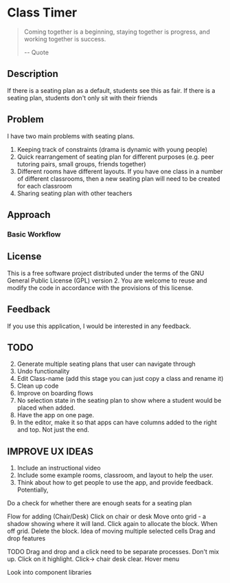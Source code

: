 # Class Timer
> Coming together is a beginning, staying together is progress, and working together is success.
> 
> -- Quote

## Description
If there is a seating plan as a default, students see this as fair. 
If there is a seating plan, students don't only sit with their friends

## Problem

I have two main problems with seating plans. 
1. Keeping track of constraints (drama is dynamic with young people)
2. Quick rearrangement of seating plan for different purposes (e.g. peer tutoring pairs, small groups, friends together)
3. Different rooms have different layouts. If you have one class in a number of different classrooms, then a new seating plan will need to be created for each classroom
4. Sharing seating plan with other teachers 

## Approach

### Basic Workflow

## License
This is a free software project distributed under the terms of the GNU General Public License (GPL) version 2. You are welcome to reuse and modify the code in accordance with the provisions of this license.

## Feedback 
If you use this application, I would be interested in any feedback. 

## TODO
2. Generate multiple seating plans that user can navigate through
3. Undo functionality
4. Edit Class-name (add this stage you can just copy a class and rename it)
5. Clean up code
6. Improve on boarding flows
7. No selection state in the seating plan to show where a student would be placed when added.
8. Have the app on one page.
9. In the editor, make it so that apps can have columns added to the right and top. Not just the end.


## IMPROVE UX IDEAS
1. Include an instructional video
2. Include some example rooms, classroom, and layout to help the user.
3. Think about how to get people to use the app, and provide feedback. Potentially, 

Do a check for whether there are enough seats for a seating plan


Flow for adding (Chair/Desk) 
Click on chair or desk
Move onto grid - a shadow showing where it will land.
Click again to allocate the block.
When off grid. Delete the block.
Idea of moving multiple selected cells
Drag and drop features

TODO
Drag and drop and a click need to be separate processes. Don't mix up.
Click on it highlight. Click-> chair desk clear.
Hover menu 

Look into component libraries

